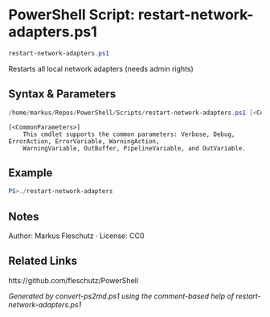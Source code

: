 # PowerShell Script: restart-network-adapters.ps1
```powershell
restart-network-adapters.ps1
```

Restarts all local network adapters (needs admin rights)

## Syntax & Parameters
```powershell
/home/markus/Repos/PowerShell/Scripts/restart-network-adapters.ps1 [<CommonParameters>]
```

```
[<CommonParameters>]
    This cmdlet supports the common parameters: Verbose, Debug, ErrorAction, ErrorVariable, WarningAction, 
    WarningVariable, OutBuffer, PipelineVariable, and OutVariable.
```

## Example
```powershell
PS>./restart-network-adapters
```


## Notes
Author: Markus Fleschutz · License: CC0

## Related Links
htts://github.com/fleschutz/PowerShell

*Generated by convert-ps2md.ps1 using the comment-based help of restart-network-adapters.ps1*
